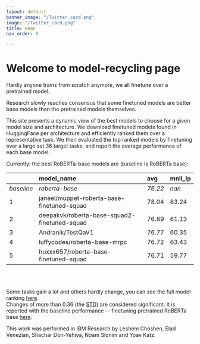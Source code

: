 ```yaml
---
layout: default
banner_image: "/Twitter_card.png"
image: "/Twitter_card.png"
title: Home
nav_order: 0

---
```

# Welcome to model-recycling page

Hardly anyone trains from scratch anymore, we all finetune over a pretrained model. 

Research slowly reaches consensus that some finetuned models are better base models than the pretrained models 
themselves.

This site presents a dynamic view of the best models to choose for a given model size and architecture. We download
 finetuned models found in HuggingFace per architecture and efficiently ranked them over a representative task.
 We then evaluated the top ranked models by finetuning over a large set 36 target tasks, and report the average
 performance of each base model.


Currently: the best RoBERTa-base models are (baseline is RoBERTa base):
<br>

|            | model_name                                   | avg     | mnli_lp   |
|:-----------|:---------------------------------------------|:--------|:----------|
| *baseline* | *roberta-base*                               | *76.22* | *nan*     |
| 1          | janeel/muppet-roberta-base-finetuned-squad   | 78.04   | 83.24     |
| 2          | deepakvk/roberta-base-squad2-finetuned-squad | 76.89   | 61.13     |
| 3          | Andranik/TestQaV1                            | 76.77   | 60.35     |
| 4          | luffycodes/roberta-base-mrpc                 | 76.72   | 63.43     |
| 5          | huxxx657/roberta-base-finetuned-squad        | 76.71   | 59.77     |

<br>
<br>


Some tasks gain a lot and others hardly change, you can see the full model ranking [here](roberta_base_table.md).
<br>
Changes of more than 0.36 (the [STD](Roberta-base-Baseline)) are considered significant. It is reported with the baseline performance -- finetuning pretrained RoBERTa base [here](pretrain_scores_table.md).

This work was performed in IBM Research by Leshem Choshen, Elad Venezian, Shachar Don-Yehiya, Noam Slonim and Yoav Katz.

